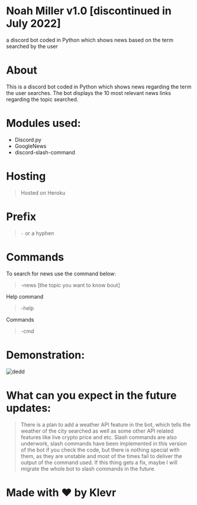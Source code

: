 # Noah Miller v1.0 [discontinued in July 2022]
a discord bot coded in Python which shows news based on the term searched by the user

# About

This is a discord bot coded in Python which shows news regarding the term the user searches. The bot displays the 10 most relevant news links regarding the topic searched. 

# Modules used: 

* Discord.py
* GoogleNews
* discord-slash-command

# Hosting

> Hosted on Heroku

# Prefix

> `-` or a hyphen

# Commands

To search for news use the command below: 

> -news [the topic you want to know bout]

Help command

> -help

Commands

> -cmd

# Demonstration:

![dedd](https://user-images.githubusercontent.com/68228966/137582505-9fa1e7b3-15aa-408f-b926-e6b437cb3d30.JPG)

# What can you expect in the future updates:

> There is a plan to add a weather API feature in the bot, which tells the weather of the city searched as well as some other API related features like live crypto price and etc. Slash commands are also underwork, slash commands have been implemented in this version of the bot if you check the code, but there is nothing special with them, as they are unstable and most of the times fail to deliver the output of the command used. If this thing gets a fix, maybe I will migrate the whole bot to slash commands in the future. 

# Made with ❤️ by Klevr
